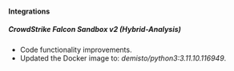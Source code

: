 #### Integrations

##### CrowdStrike Falcon Sandbox v2 (Hybrid-Analysis)
- Code functionality improvements.
- Updated the Docker image to: *demisto/python3:3.11.10.116949*.
